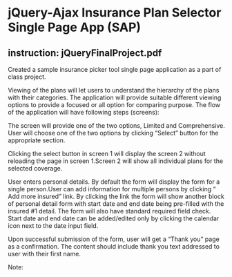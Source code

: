 # jQuery-Ajax Insurance Plan Selector Single Page App (SAP)
## instruction: jQueryFinalProject.pdf
Created a sample insurance picker tool single page application as a part of class project.

Viewing of the plans will let users to understand the hierarchy of the plans with their categories. The application will provide suitable different viewing options to provide a focused or all option for comparing purpose. The flow of the application will have following steps (screens):

The screen will provide one of the two options, Limited and Comprehensive. User will choose one of the two options by clicking “Select” button for the appropriate section.

Clicking the select button in screen 1 will display the screen 2 without reloading the page in screen 1.Screen 2 will show all individual plans for the selected coverage.

User enters personal details. By default the form will display the form for a single person.User can add information for multiple persons by clicking “ Add more insured” link. By clicking the link the form will show another block of personal detail form with start date and end date being pre-filled with the insured #1 detail. The form will also have standard required field check. Start date and end date can be added/edited only by clicking the calendar icon next to the date input field.

Upon successful submission of the form, user will get a “Thank you” page as a confirmation. The content should include thank you text addressed to user with their first name.

Note:
## 